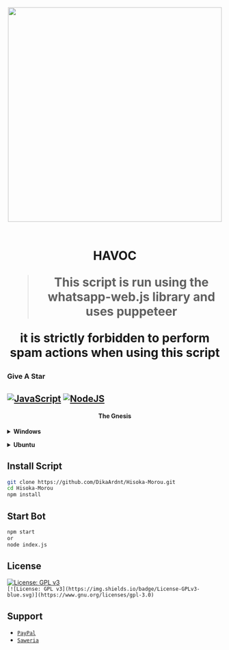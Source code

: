 <h1 align="center">

<img width="500" src="[https://dafunda.com/wp-content/uploads/2021/01/Karakter-Hunter-x-Hunter-Yang-Kuat-Menurut-Hisoka.jpg](https://www.google.com/imgres?q=pictures&imgurl=https%3A%2F%2Fi.natgeofe.com%2Fn%2F29712b3c-fce4-4bbc-99fe-de3a01033e38%2F01_pod-best-animals.jpg&imgrefurl=https%3A%2F%2Fwww.nationalgeographic.com%2Fphotography%2Farticle%2Fanimals&docid=w-lEusGdwjKF_M&tbnid=3k07VB0iwtc77M&vet=12ahUKEwjVo6Di6aiOAxWiQ_EDHcbKH1wQM3oECHwQAA..i&w=3072&h=2049&hcb=2&ved=2ahUKEwjVo6Di6aiOAxWiQ_EDHcbKH1wQM3oECHwQAA)">

<br> HAVOC
 
 > This script is run using the whatsapp-web.js library and uses puppeteer
 
 it is strictly forbidden to perform spam actions when using this script 

### Give A Star

## [![JavaScript](https://img.shields.io/badge/JavaScript-d6cc0f?style=for-the-badge&logo=javascript&logoColor=white)](https://javascript.com) [![NodeJS](https://img.shields.io/badge/Node.js-43853D?style=for-the-badge&logo=node.js&logoColor=white)](https://nodejs.org/)
 
</h1>
<h4 align="center">The Gnesis</h4>


<!-- Installation -->
<b><details><summary>Windows</summary></b>  
<b>Requirements:</b>
* Git [`Click here`](https://git-scm.com/downloads)
* NodeJS [`Click here`](https://nodejs.org/en/download)
* FFmpeg [`Click here`](https://ffmpeg.org/download.html)
* ZIP [`Click here`](https://infozip.sourceforge.net/Zip.html)
* Speedtest by Okla
 
```bash
Add to PATH environment variable
```
</details>

<b><details><summary>Ubuntu</summary></b>
```bash
1. apt update && apt upgrade
2. apt install nodejs -y
3. apt install git -y
4. apt install ffmpeg -y
5. apt install zip -y
6. apt install wget curl -y
7. apt install speedtest-cli -y
```

<b>Install Chrome:</b>
```bash
1. wget https://dl.google.com/linux/direct/google-chrome-stable_current_amd64.deb
2. sudo dpkg -i google-chrome-stable_current_amd64.deb
3. sudo apt --fix-broken install
```

<b>Install nvm for custom nodejs version:</b>
```bash
1. curl -o- https://raw.githubusercontent.com/nvm-sh/nvm/v0.39.3/install.sh | bash
2. source ~/.bashrc
3. nvm install node
```
</details>


## Install Script
```bash
git clone https://github.com/DikaArdnt/Hisoka-Morou.git
cd Hisoka-Morou
npm install
```

## Start Bot
```bash
npm start
or
node index.js
```

## License
[![License: GPL v3](https://img.shields.io/badge/License-GPLv3-blue.svg)](https://www.gnu.org/licenses/gpl-3.0)    
`[![License: GPL v3](https://img.shields.io/badge/License-GPLv3-blue.svg)](https://www.gnu.org/licenses/gpl-3.0)`


## Support
* [`PayPal`](https://www.paypal.me/Cakhaho)
* [`Saweria`](https://saweria.co/DikaArdnt)
